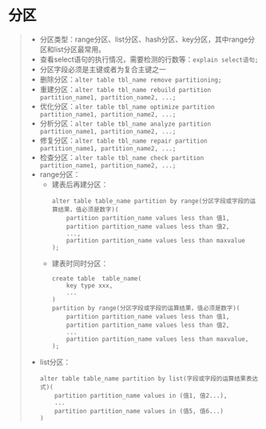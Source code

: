 # 分区
>* 分区类型：range分区、list分区、hash分区、key分区，其中range分区和list分区最常用。
>* 查看select语句的执行情况，需要检测的行数等：```explain select语句;``` 
>* 分区字段必须是主键或者为复合主键之一
>* 删除分区：```alter table tbl_name remove partitioning;```  
>* 重建分区：```alter table tbl_name rebuild partition partition_name1, partition_name2, ...;```
>* 优化分区：```alter table tbl_name optimize partition partition_name1, partition_name2, ...;```
>* 分析分区：```alter table tbl_name analyze partition partition_name1, partition_name2, ...;```
>* 修复分区：```alter table tbl_name repair partition partition_name1, partition_name2, ...;```
>* 检查分区：```alter table tbl_name check partition partition_name1, partition_name2, ...;```
>* range分区：
>   * 建表后再建分区：
>       ```
>       alter table table_name partition by range(分区字段或字段的运算结果，值必须是数字)(
>           partition partition_name values less than 值1,
>           partition partition_name values less than 值2,
>           ...,
>           partition partition_name values less than maxvalue
>       );
>       ```
>   * 建表时同时分区：
>       ```
>       create table  table_name(
>           key type xxx,
>           ...
>       )
>       partition by range(分区字段或字段的运算结果，值必须是数字)(
>           partition partition_name values less than 值1,
>           partition partition_name values less than 值2,
>           ...
>           partition partition_name values less than maxvalue,
>       );
>       ```
>* list分区：
>   ```
>   alter table table_name partition by list(字段或字段的运算结果表达式)(
>       partition partition_name values in (值1, 值2...),
>       ...
>       partition partition_name values in (值5, 值6...)
>   )
>   ```
